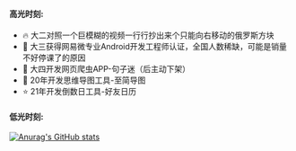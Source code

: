 #### 高光时刻:
- 🔥 大二对照一个巨模糊的视频一行行抄出来个只能向右移动的俄罗斯方块
- 🍻 大三获得网易微专业Android开发工程师认证，全国人数稀缺，可能是销量不好停课了的原因
- 🚀 大四开发网页爬虫APP-句子迷（后主动下架）
- 🍍 20年开发思维导图工具-至简导图
- ⭐️ 21年开发倒数日工具-好友日历

#### 低光时刻:
[![Anurag's GitHub stats](https://github-readme-stats.vercel.app/api?username=dabutaizha&show_icons=true)](https://github.com/anuraghazra/github-readme-stats)

<!--
**dabutaizha/dabutaizha** is a ✨ _special_ ✨ repository because its `README.md` (this file) appears on your GitHub profile.

Here are some ideas to get you started:

- 🔭 I’m currently working on ...
- 🌱 I’m currently learning ...
- 👯 I’m looking to collaborate on ...
- 🤔 I’m looking for help with ...
- 💬 Ask me about ...
- 📫 How to reach me: ...
- 😄 Pronouns: ...
- ⚡ Fun fact: ...
-->
